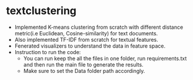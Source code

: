 # textclustering

- Implemented K-means clustering from scratch with different distance metric(i.e Euclidean, Cosine-similarity) for text documents. 
- Also implemented TF-IDF from scratch for textual features. 
- Fenerated visualizers to understand the data in feature space.
- Instruction to run the code:
   - You can run keep the all the files in one folder, run requirements.txt and then run the main file to generate the results.
   - Make sure to set the Data folder path accordingly.
